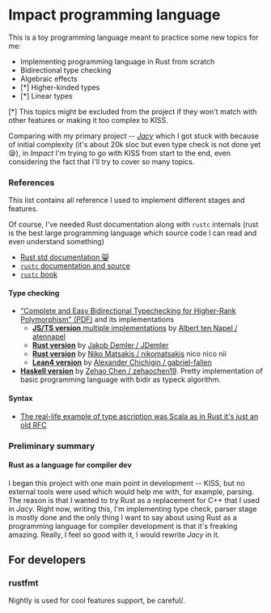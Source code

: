 # Impact programming language

This is a toy programming language meant to practice some new topics for me:

- Implementing programming language in Rust from scratch
- Bidirectional type checking
- Algebraic effects
- [*] Higher-kinded types
- [*] Linear types

[*] This topics might be excluded from the project if they won't match with other features or making it too complex to KISS.

Comparing with my primary project -- [_Jacy_](https://github.com/jacylang/jacy) which I got stuck with because of initial complexity (it's about 20k sloc but even type check is not done yet 😪), in _Impact_ I'm trying to go with KISS from start to the end, even considering the fact that I'll try to cover so many topics.

### References

This list contains all reference I used to implement different stages and features.

Of course, I've needed Rust documentation along with `rustc` internals (rust is the best large programming language which source code I can read and even understand something)

- [Rust std documentation 😸](https://doc.rust-lang.org/std/)
- [`rustc` documentation and source](https://doc.rust-lang.org/stable/nightly-rustc/)
- [`rustc` book](https://doc.rust-lang.org/rustc/index.html)

#### Type checking

- ["Complete and Easy Bidirectional Typechecking
  for Higher-Rank Polymorphism" (PDF)](https://arxiv.org/pdf/1306.6032.pdf) and its implementations
  - [**JS/TS version** multiple implementations](https://github.com/atennapel/bidirectional.js) by [Albert ten Napel / atennapel](https://github.com/atennapel)
  - [**Rust version**](https://github.com/JDemler/BidirectionalTypechecking) by [Jakob Demler
    / JDemler](https://github.com/JDemler)
  - [**Rust version**](https://github.com/nikomatsakis/bidir-type-infer) by [Niko Matsakis
    / nikomatsakis](https://github.com/nikomatsakis) nico nico nii
  - [**Lean4 version**](https://github.com/gabriel-fallen/bidirectional-demo) by [Alexander Chichigin
    / gabriel-fallen](https://github.com/gabriel-fallen)
- [**Haskell version**](https://github.com/zehaochen19/vanilla-lang/tree/master) by [Zehao Chen / zehaochen19](https://github.com/zehaochen19). Pretty implementation of basic programming language with bidir as typeck algorithm.

#### Syntax

- [The real-life example of type ascription was Scala as in Rust it's just an old RFC](https://scala-lang.org/files/archive/spec/2.13/06-expressions.html)

### Preliminary summary

#### Rust as a language for compiler dev

I began this project with one main point in development -- KISS, but no external tools were used which would help me with, for example, parsing.
The reason is that I wanted to try Rust as a replacement for C++ that I used in _Jacy_.
Right now, writing this, I'm implementing type check, parser stage is mostly done and the only thing I want to say about using Rust as a programming language for compiler development is that it's freaking amazing. Really, I feel so good with it, I would rewrite _Jacy_ in it.

## For developers

### rustfmt

Nightly is used for cool features support, be careful/.
